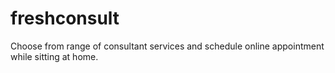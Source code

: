 # freshconsult
Choose from range of consultant services and schedule online appointment while sitting at home.
